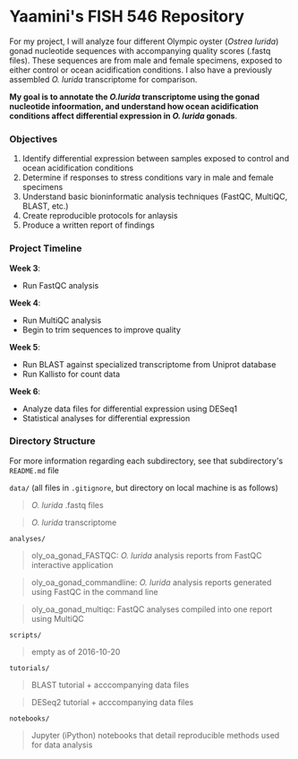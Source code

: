 # Yaamini's FISH 546 Repository

For my project, I will analyze four different Olympic oyster (*Ostrea lurida*) gonad nucleotide sequences with accompanying quality scores (.fastq files). These sequences are from male and female specimens, exposed to either control or ocean acidification conditions. I also have a previously assembled *O. lurida* transcriptome for comparison.

**My goal is to annotate the *O.lurida* transcriptome using the gonad nucleotide infoormation, and understand how ocean acidification conditions affect differential expression in *O. lurida* gonads**.

### Objectives

1. Identify differential expression between samples exposed to control and ocean acidification conditions
2. Determine if responses to stress conditions vary in male and female specimens
3. Understand basic bioninformatic analysis techniques (FastQC, MultiQC, BLAST, etc.)
4. Create reproducible protocols for anlaysis
5. Produce a written report of findings

### Project Timeline

**Week 3**: 
- Run FastQC analysis

**Week 4**: 
- Run MultiQC analysis
- Begin to trim sequences to improve quality

**Week 5**: 
- Run BLAST against specialized transcriptome from Uniprot database
- Run Kallisto for count data

**Week 6**:
- Analyze data files for differential expression using DESeq1
- Statistical analyses for differential expression

### Directory Structure
For more information regarding each subdirectory, see that subdirectory's `README.md` file

`data/` (all files in `.gitignore`, but directory on local machine is as follows)
> *O. lurida* .fastq files

> *O. lurida* transcriptome

`analyses/`
> oly_oa_gonad_FASTQC: *O. lurida* analysis reports from FastQC interactive application

> oly_oa_gonad_commandline: *O. lurida* analysis reports generated using FastQC in the command line

> oly_oa_gonad_multiqc: FastQC analyses compiled into one report using MultiQC

`scripts/`
> empty as of 2016-10-20

`tutorials/`
> BLAST tutorial + acccompanying data files

> DESeq2 tutorial + acccompanying data files

`notebooks/`
> Jupyter (iPython) notebooks that detail reproducible methods used for data analysis
